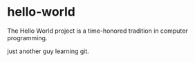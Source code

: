 # hello-world
The Hello World project is a time-honored tradition in computer programming.

just another guy learning git.
